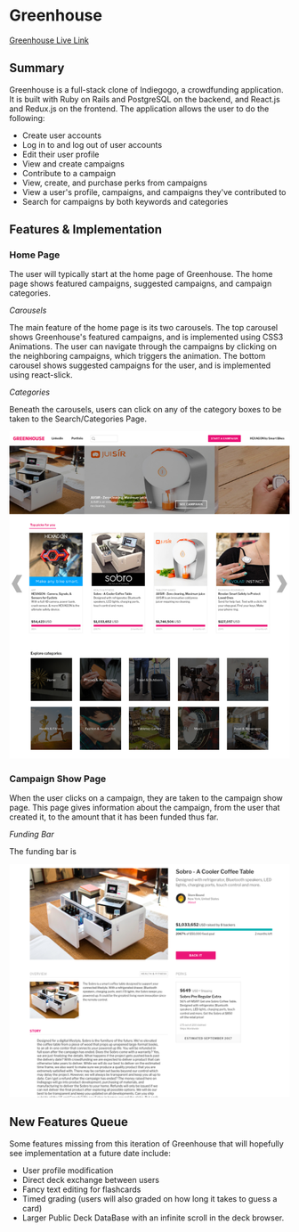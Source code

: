# Greenhouse

[Greenhouse Live Link][heroku]

[heroku]: http://www.the-greenhouse.co/#/

## Summary

Greenhouse is a full-stack clone of Indiegogo, a crowdfunding application. It is built with Ruby on Rails and PostgreSQL on the backend, and React.js and Redux.js on the frontend. The application allows the user to do the following:
* Create user accounts
* Log in to and log out of user accounts
* Edit their user profile
* View and create campaigns
* Contribute to a campaign
* View, create, and purchase perks from campaigns
* View a user's profile, campaigns, and campaigns they've contributed to
* Search for campaigns by both keywords and categories

## Features & Implementation

### Home Page

The user will typically start at the home page of Greenhouse. The home page shows featured campaigns, suggested campaigns, and campaign categories.

*Carousels*

The main feature of the home page is its two carousels. The top carousel shows Greenhouse's featured campaigns, and is implemented using CSS3 Animations. The user can navigate through the campaigns by clicking on the neighboring campaigns, which triggers the animation. The bottom carousel shows suggested campaigns for the user, and is implemented using react-slick.

*Categories*

Beneath the carousels, users can click on any of the category boxes to be taken to the Search/Categories Page.

![Home Page](/docs/images/home_page.png)

### Campaign Show Page

When the user clicks on a campaign, they are taken to the campaign show page. This page gives information about the campaign, from the user that created it, to the amount that it has been funded thus far.

*Funding Bar*

The funding bar is 


![Campaign Show Page](/docs/images/campaign_show.png)



## New Features Queue

Some features missing from this iteration of Greenhouse that will hopefully see
implementation at a future date include:

* User profile modification
* Direct deck exchange between users
* Fancy text editing for flashcards
* Timed grading (users will also graded on how long it takes to guess a card)
* Larger Public Deck DataBase with an infinite scroll in the deck browser.
